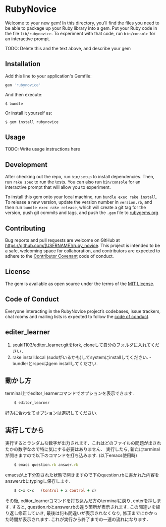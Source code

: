 # RubyNovice

Welcome to your new gem! In this directory, you'll find the files you need to be able to package up your Ruby library into a gem. Put your Ruby code in the file `lib/rubynovice`. To experiment with that code, run `bin/console` for an interactive prompt.

TODO: Delete this and the text above, and describe your gem

## Installation

Add this line to your application's Gemfile:

```ruby
gem 'rubynovice'
```

And then execute:

    $ bundle

Or install it yourself as:

    $ gem install rubynovice

## Usage

TODO: Write usage instructions here

## Development

After checking out the repo, run `bin/setup` to install dependencies. Then, run `rake spec` to run the tests. You can also run `bin/console` for an interactive prompt that will allow you to experiment.

To install this gem onto your local machine, run `bundle exec rake install`. To release a new version, update the version number in `version.rb`, and then run `bundle exec rake release`, which will create a git tag for the version, push git commits and tags, and push the `.gem` file to [rubygems.org](https://rubygems.org).

## Contributing

Bug reports and pull requests are welcome on GitHub at https://github.com/[USERNAME]/ruby_novice. This project is intended to be a safe, welcoming space for collaboration, and contributors are expected to adhere to the [Contributor Covenant](http://contributor-covenant.org) code of conduct.

## License

The gem is available as open source under the terms of the [MIT License](https://opensource.org/licenses/MIT).

## Code of Conduct

Everyone interacting in the RubyNovice project’s codebases, issue trackers, chat rooms and mailing lists is expected to follow the [code of conduct](https://github.com/[USERNAME]/ruby_novice/blob/master/CODE_OF_CONDUCT.md).

## editer_learner
1. souki1103/editor_learner.gitをfork, cloneして自分のフォルダに入れてください．
2. rake install:local (sudoがいるかも)してsystemにinstallしてください.
  -bundlerとrspecはgem installしてください.
  
## 動かし方
terminal上でeditor_learnerコマンドでオプションを表示できます.

```ruby
    $ editor_learner
```

好みに合わせてオプションは選択してください.

## 実行してから
実行するとランダムな数字が出力されます．これはどのファイルの問題が出されたかの数字なので特に気にする必要はありません．
実行したら, 新たにterminalが開きますので以下のコマンドを打ち込みます. (以下emacs使用時)

```ruby
    $ emacs question.rb answer.rb
```

emacsが上下分割された状態で開きますので下のquestion.rbに書かれた内容をanswer.rbにtypingし保存します.

```ruby
    $ C-x C-c   (Control + x Control + c)
```

その後, editor_learnerコマンドを打ち込んだ方のterminalに戻り, enterを押します.
すると, question.rbとanswer.rbの違う箇所が表示されます.
この間違いを繰り返し修正していき, 最後は何も間違いが表示されなくなり, 修正までにかかった時間が表示されます.
これが実行から終了までの一連の流れになります．



